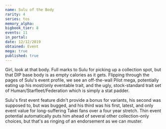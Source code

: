 ```yaml
---
name: Sulu of the Body
rarity: 4
series: tos
memory_alpha:
bigbook_tier: 8
events: 11
in_portal:
date: 12/12/2019
obtained: Event
mega: true
published: true
---
```


Girl, look at that body. Full marks to Sulu for picking up a collection spot, but that DIP base body is as empty calories as it gets. Flipping through the pages of Sulu's event profile, we see an off-the-wall Pilot mega, potentially eating up his most/only eventable trait, and the ugly, stock-standard trait set of Human/Starfleet/Federation which is simply a stat padder.

Sulu's first event feature didn't provide a bonus for variants, his second was supposed to, but was bugged, and his third was his first, latest, and only event value for long-suffering Takei fans over a four year stretch. Thin event potential automatically puts him ahead of several other collection-only choices, but that's as ringing of an endorsement as we can muster.
